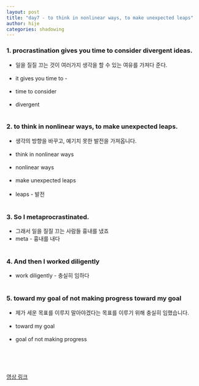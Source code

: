 ```yaml
---
layout: post
title: "day7 - to think in nonlinear ways, to make unexpected leaps"
author: hije
categories: shadowing
---
```


### 1. procrastination gives you time to consider divergent ideas.
* 일을 질질 끄는 것이 여러가지 생각을 할 수 있는 여유를 가져다 준다.<br/><br/>
* it gives you time to -<br/><br/>
* time to consider<br/><br/>
* divergent<br/><br/>

### 2. to think in nonlinear ways, to make unexpected leaps.
* 생각의 방향을 바꾸고, 예기치 못한 발전을 가져옵니다.<br/><br/>
* think in nonlinear ways<br/><br/>
* nonlinear ways<br/><br/>
* make unexpected leaps<br/><br/>
* leaps - 발전<br/><br/>

### 3. So I metaprocrastinated.
* 그래서 일을 질질 끄는 사람들 흉내를 냈죠
* meta - 흉내를 내다<br/><br/>

### 4. And then I worked diligently
* work diligently - 충실히 임하다<br/><br/>

### 5. toward my goal of not making progress toward my goal
* 제가 세운 목표를 이루지 말아야겠다는 목표를 이루기 위해 충실히 임했습니다.<br/><br/>
* toward my goal<br/><br/>
* goal of not making progress<br/><br/>

<br/><br/>

[영상 링크](https://www.youtube.com/watch?v=y5K1kMx-sks&t=297s)
